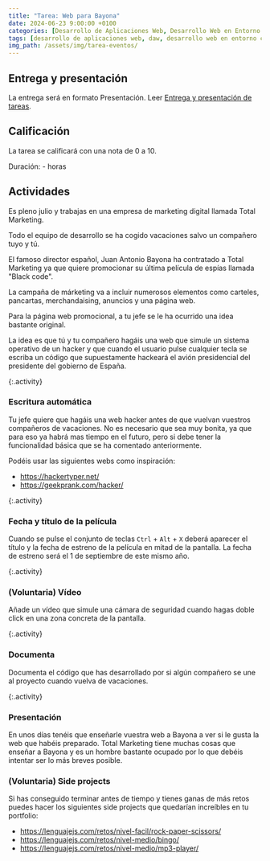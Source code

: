```yaml
---
title: "Tarea: Web para Bayona"
date: 2024-06-23 9:00:00 +0100
categories: [Desarrollo de Aplicaciones Web, Desarrollo Web en Entorno Cliente]
tags: [desarrollo de aplicaciones web, daw, desarrollo web en entorno cliente, dwec, practica, tarea, javascript]
img_path: /assets/img/tarea-eventos/
---
```


## Entrega y presentación

La entrega será en formato Presentación. Leer [Entrega y presentación de tareas](/posts/entrega-presentacion-tareas/).

## Calificación

La tarea se calificará con una nota de 0 a 10.

Duración: - horas

## Actividades

Es pleno julio y trabajas en una empresa de marketing digital llamada Total Marketing.

Todo el equipo de desarrollo se ha cogido vacaciones salvo un compañero tuyo y tú.

El famoso director español, Juan Antonio Bayona ha contratado a Total Marketing ya que quiere promocionar su última película de espías llamada "Black code".

La campaña de márketing va a incluir numerosos elementos como carteles, pancartas, merchandaising, anuncios y una página web.

Para la página web promocional, a tu jefe se le ha ocurrido una idea bastante original.

La idea es que tú y tu compañero hagáis una web que simule un sistema operativo de un hacker y que cuando el usuario pulse cualquier tecla se escriba un código que supuestamente hackeará el avión presidencial del presidente del gobierno de España.

{:.activity}
### Escritura automática

Tu jefe quiere que hagáis una web hacker antes de que vuelvan vuestros compañeros de vacaciones. No es necesario que sea muy bonita, ya que para eso ya habrá mas tiempo en el futuro, pero si debe tener la funcionalidad básica que se ha comentado anteriormente.

Podéis usar las siguientes webs como inspiración:

- <https://hackertyper.net/>
- <https://geekprank.com/hacker/>

{:.activity}
### Fecha y título de la película

Cuando se pulse el conjunto de teclas `Ctrl` + `Alt` + `X` deberá aparecer el título y la fecha de estreno de la película en mitad de la pantalla. La fecha de estreno será el 1 de septiembre de este mismo año.

{:.activity}
### (Voluntaria) Vídeo

Añade un vídeo que simule una cámara de seguridad cuando hagas doble click en una zona concreta de la pantalla.

{:.activity}
### Documenta

Documenta el código que has desarrollado por si algún compañero se une al proyecto cuando vuelva de vacaciones.

{:.activity}
### Presentación

En unos días tenéis que enseñarle vuestra web a Bayona a ver si le gusta la web que habéis preparado. Total Marketing tiene muchas cosas que enseñar a Bayona y es un hombre bastante ocupado por lo que debéis intentar ser lo más breves posible.

### (Voluntaria) Side projects

Si has conseguido terminar antes de tiempo y tienes ganas de más retos puedes hacer los siguientes side projects que quedarían increíbles en tu portfolio:

- <https://lenguajejs.com/retos/nivel-facil/rock-paper-scissors/>
- <https://lenguajejs.com/retos/nivel-medio/bingo/>
- <https://lenguajejs.com/retos/nivel-medio/mp3-player/>
